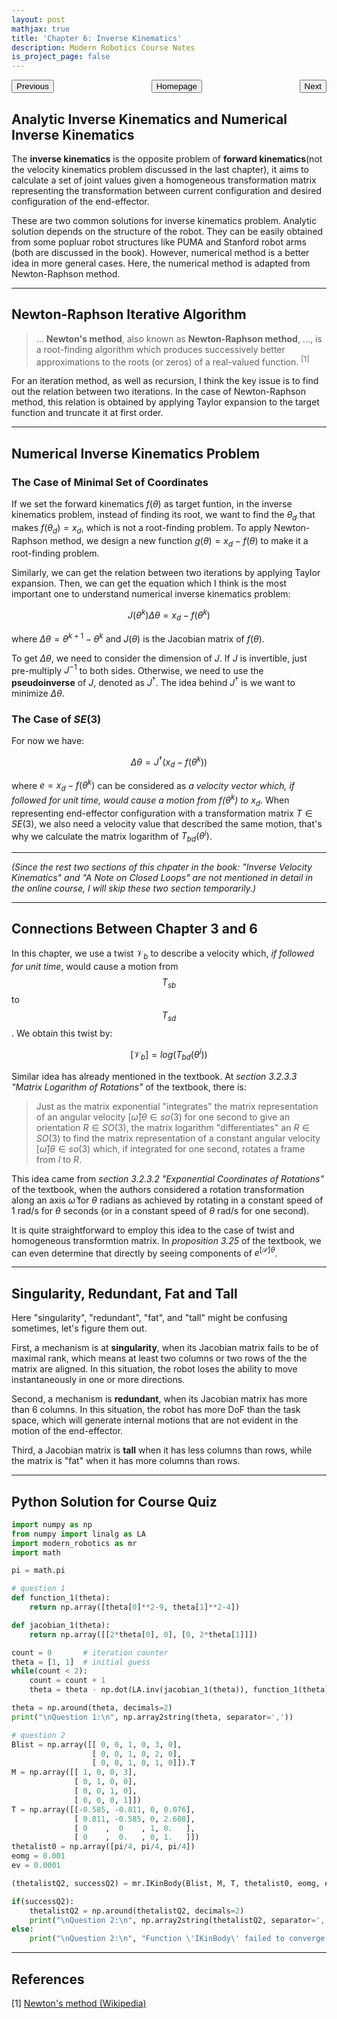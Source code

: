 ```yaml
---
layout: post
mathjax: true
title: 'Chapter 6: Inverse Kinematics'
description: Modern Robotics Course Notes
is_project_page: false
---
```


<p style="text-align:center;">
<button type="button" onclick="window.location.href='index.html';">Homepage</button>
<span style="float:left;"><button type="button" onclick="window.location.href='ch5.html';">Previous</button></span>
<span style="float:right;"><button type="button" onclick="window.location.href='ch7.html';">Next</button></span>
</p>


## Analytic Inverse Kinematics and Numerical Inverse Kinematics

The **inverse kinematics** is the opposite problem of **forward kinematics**(not the velocity kinematics problem discussed in the last chapter), it aims to calculate a set of joint values given a homogeneous transformation matrix representing the transformation between current configuration and desired configuration of the end-effector. 

These are two common solutions for inverse kinematics problem. Analytic solution depends on the structure of the robot. They can be easily obtained from some popluar robot structures like PUMA and Stanford robot arms (both are discussed in the book). However, numerical method is a better idea in more general cases. Here, the numerical method is adapted from Newton-Raphson method.

***

## Newton-Raphson Iterative Algorithm

> ... **Newton's method**, also known as **Newton-Raphson method**, ..., is a root-finding algorithm which produces successively better approximations to the roots (or zeros) of a real-valued function. <sup>[1]</sup>

For an iteration method, as well as recursion, I think the key issue is to find out the relation between two iterations. In the case of Newton-Raphson method, this relation is obtained by applying Taylor expansion to the target function and truncate it at first order.

***

## Numerical Inverse Kinematics Problem

### The Case of Minimal Set of Coordinates

If we set the forward kinematics $f(\theta)$ as target funtion, in the inverse kinematics problem, instead of finding its root, we want to find the $\theta_d$ that makes $f(\theta_d) = x_d$, which is not a root-finding problem. To apply Newton-Raphson method, we design a new function $g(\theta) = x_d - f(\theta)$ to make it a root-finding problem.

Similarly, we can get the relation between two iterations by applying Taylor expansion. Then, we can get the equation which I think is the most important one to understand numerical inverse kinematics problem:

$$
J(\theta^k)\Delta\theta = x_d - f(\theta^k)
$$

where $\Delta\theta = \theta^{k+1} - \theta^k$ and $J(\theta)$ is the Jacobian matrix of $f(\theta)$.

To get $\Delta\theta$, we need to consider the dimension of $J$. If $J$ is invertible, just pre-multiply $J^{-1}$ to both sides. Otherwise, we need to use the **pseudoinverse** of $J$, denoted as $J^{\dagger}$. The idea behind $J^{\dagger}$ is we want to minimize $\Delta\theta$.

### The Case of $SE(3)$

For now we have:

$$
\Delta\theta = J^{\dagger} (x_d - f(\theta^k))
$$

where $e = x_d - f(\theta^k)$ can be considered as *a velocity vector which, if followed for unit time, would cause a motion from $f(\theta^k)$ to $x_d$*. When representing end-effector configuration with a transformation matrix $T \in SE(3)$, we also need a velocity value that described the same motion, that's why we calculate the matrix logarithm of $T_{bd}(\theta^i)$.

***

*(Since the rest two sections of this chpater in the book: "Inverse Velocity Kinematics" and "A Note on Closed Loops" are not mentioned in detail in the online course, I will skip these two section temporarily.)*

***

## Connections Between Chapter 3 and 6

In this chapter, we use a twist $\mathcal{V}_b$ to describe a velocity which, *if followed for unit time*, would cause a motion from $$T_{sb}$$ to $$T_{sd}$$. We obtain this twist by:

$$
[\mathcal{V}_b] = log(T_{bd}(\theta^i))
$$

Similar idea has already mentioned in the textbook. At *section 3.2.3.3 "Matrix Logarithm of Rotations"* of the textbook, there is:

> Just as the matrix exponential "integrates" the matrix representation of an angular velocity $[\hat{\omega}]\theta \in so(3)$ for one second to give an orientation $R \in SO(3)$, the matrix logarithm "differentiates" an $R \in SO(3)$ to find the matrix representation of a constant angular velocity $[\hat{\omega}]\theta \in so(3)$ which, if integrated for one second, rotates a frame from $I$ to $R$.

This idea came from *section 3.2.3.2 "Exponential Coordinates of Rotations"* of the textbook, when the authors considered a rotation transformation along an axis $\hat{\omega}$ for $\theta$ radians as achieved by rotating in a constant speed of 1 rad/s for $\theta$ seconds (or in a constant speed of $\theta$ rad/s for one second).

It is quite straightforward to employ this idea to the case of twist and homogeneous transformtion matrix. In *proposition 3.25* of the textbook, we can even determine that directly by seeing components of $e^{[\mathcal{S}]\theta}$.

***

## Singularity, Redundant, Fat and Tall

Here "singularity", "redundant", "fat", and "tall" might be confusing sometimes, let's figure them out.

First, a mechanism is at **singularity**, when its Jacobian matrix fails to be of maximal rank, which means at least two columns or two rows of the the matrix are aligned. In this situation, the robot loses the ability to move instantaneously in one or more directions.

Second, a mechanism is **redundant**, when its Jacobian matrix has more than 6 columns. In this situation, the robot has more DoF than the task space, which will generate internal motions that are not evident in the motion of the end-effector.

Third, a Jacobian matrix is **tall** when it has less columns than rows, while the matrix is "fat" when it has more columns than rows.

***

## Python Solution for Course Quiz

~~~python
import numpy as np
from numpy import linalg as LA
import modern_robotics as mr
import math

pi = math.pi

# question 1
def function_1(theta):
    return np.array([theta[0]**2-9, theta[1]**2-4])

def jacobian_1(theta):
    return np.array([[2*theta[0], 0], [0, 2*theta[1]]])

count = 0       # iteration counter
theta = [1, 1]  # initial guess
while(count < 2):
    count = count + 1
    theta = theta - np.dot(LA.inv(jacobian_1(theta)), function_1(theta))

theta = np.around(theta, decimals=2)
print("\nQuestion 1:\n", np.array2string(theta, separator=','))

# question 2
Blist = np.array([[ 0, 0, 1, 0, 3, 0],
                  [ 0, 0, 1, 0, 2, 0],
                  [ 0, 0, 1, 0, 1, 0]]).T
M = np.array([[ 1, 0, 0, 3],
              [ 0, 1, 0, 0],
              [ 0, 0, 1, 0],
              [ 0, 0, 0, 1]])
T = np.array([[-0.585, -0.811, 0, 0.076],
              [ 0.811, -0.585, 0, 2.608],
              [ 0    ,  0    , 1, 0.   ],
              [ 0    ,  0.   , 0, 1.   ]])
thetalist0 = np.array([pi/4, pi/4, pi/4])
eomg = 0.001
ev = 0.0001

(thetalistQ2, successQ2) = mr.IKinBody(Blist, M, T, thetalist0, eomg, ev)

if(successQ2):
    thetalistQ2 = np.around(thetalistQ2, decimals=2)
    print("\nQuestion 2:\n", np.array2string(thetalistQ2, separator=','))
else:
    print("\nQuestion 2:\n", "Function \'IKinBody\' failed to converge.")
~~~

***

## References

[1] [Newton's method (Wikipedia)](https://en.wikipedia.org/wiki/Newton%27s_method)
